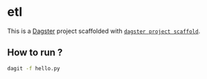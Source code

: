 # etl

This is a [Dagster](https://dagster.io/) project scaffolded with [`dagster project scaffold`](https://docs.dagster.io/getting-started/create-new-project).

## How to run ?



```bash
dagit -f hello.py
```

